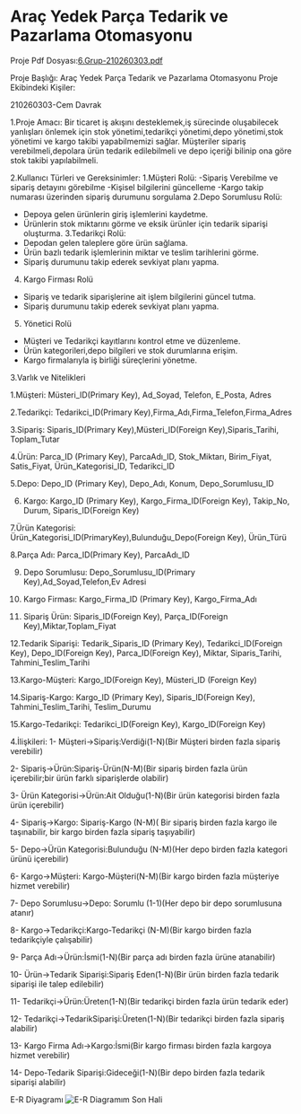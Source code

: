 # Araç Yedek Parça Tedarik ve Pazarlama Otomasyonu
Proje Pdf Dosyası:[6.Grup-210260303.pdf](https://github.com/user-attachments/files/18307278/6.Grup-210260303.pdf)




Proje Başlığı: Araç Yedek Parça Tedarik ve Pazarlama Otomasyonu
Proje Ekibindeki Kişiler:

210260303-Cem Davrak

1.Proje Amacı: Bir ticaret iş akışını desteklemek,iş sürecinde oluşabilecek yanlışları önlemek için stok yönetimi,tedarikçi yönetimi,depo yönetimi,stok yönetimi ve kargo takibi yapabilmemizi sağlar.
Müşteriler sipariş verebilmeli,depolara ürün tedarik edilebilmeli ve depo içeriği bilinip ona göre stok takibi yapılabilmeli.

2.Kullanıcı Türleri ve Gereksinimler:
1.Müşteri Rolü: 
-Sipariş Verebilme ve sipariş detayını görebilme
-Kişisel bilgilerini güncelleme
-Kargo takip numarası üzerinden sipariş durumunu sorgulama
2.Depo Sorumlusu Rolü:
- Depoya gelen ürünlerin giriş işlemlerini kaydetme.
- Ürünlerin stok miktarını görme ve eksik ürünler için tedarik siparişi oluşturma.
3.Tedarikçi Rolü:
- Depodan gelen taleplere göre ürün sağlama.
- Ürün bazlı tedarik işlemlerinin miktar ve teslim tarihlerini görme.
-  Sipariş durumunu takip ederek sevkiyat planı yapma.
4. Kargo Firması Rolü
- Sipariş ve tedarik siparişlerine ait işlem bilgilerini güncel tutma.
- Sipariş durumunu takip ederek sevkiyat planı yapma.
5. Yönetici Rolü
- Müşteri ve Tedarikçi kayıtlarını kontrol etme ve düzenleme.
- Ürün kategorileri,depo bilgileri ve stok durumlarına erişim.
- Kargo firmalarıyla iş birliği süreçlerini yönetme.

3.Varlık ve Nitelikleri

1.Müşteri: Müsteri_ID(Primary Key), Ad_Soyad, Telefon, E_Posta, Adres

2.Tedarikçi: Tedarikci_ID(Primary Key),Firma_Adı,Firma_Telefon,Firma_Adres

3.Sipariş: Siparis_ID(Primary Key),Müsteri_ID(Foreign Key),Siparis_Tarihi, Toplam_Tutar

4.Ürün: Parca_ID (Primary Key), ParcaAdı_ID, Stok_Miktarı, Birim_Fiyat, Satis_Fiyat, Ürün_Kategorisi_ID, Tedarikci_ID

5.Depo: Depo_ID (Primary Key), Depo_Adı, Konum, Depo_Sorumlusu_ID

6. Kargo:  Kargo_ID (Primary Key), Kargo_Firma_ID(Foreign Key), Takip_No, Durum, Siparis_ID(Foreign Key)
   
7.Ürün Kategorisi: Ürün_Kategorisi_ID(PrimaryKey),Bulunduğu_Depo(Foreign Key), Ürün_Türü

8.Parça Adı: Parca_ID(Primary Key), ParcaAdı_ID

9. Depo Sorumlusu: Depo_Sorumlusu_ID(Primary Key),Ad_Soyad,Telefon,Ev Adresi
    
11. Kargo Firması: Kargo_Firma_ID (Primary Key), Kargo_Firma_Adı
    
13. Sipariş Ürün: Siparis_ID(Foreign Key), Parça_ID(Foreign Key),Miktar,Toplam_Fiyat
    
12.Tedarik Siparişi: Tedarik_Siparis_ID (Primary Key), Tedarikci_ID(Foreign Key), Depo_ID(Foreign Key), Parca_ID(Foreign Key), Miktar, Siparis_Tarihi, Tahmini_Teslim_Tarihi

13.Kargo-Müşteri: Kargo_ID(Foreign Key), Müsteri_ID (Foreign Key)

14.Sipariş-Kargo: Kargo_ID (Primary Key), Siparis_ID(Foreign Key), Tahmini_Teslim_Tarihi, Teslim_Durumu

15.Kargo-Tedarikçi: Tedarikci_ID(Foreign Key), Kargo_ID(Foreign Key)

4.İlişkileri:
1- Müşteri->Sipariş:Verdiği(1-N)(Bir Müşteri birden fazla sipariş verebilir)

2- Sipariş->Ürün:Sipariş-Ürün(N-M)(Bir sipariş birden fazla ürün içerebilir;bir ürün farklı siparişlerde olabilir)

3- Ürün Kategorisi->Ürün:Ait Olduğu(1-N)(Bir ürün kategorisi birden fazla ürün içerebilir) 

4- Sipariş->Kargo: Sipariş-Kargo (N-M)( Bir sipariş birden fazla kargo ile taşınabilir, bir kargo birden fazla sipariş taşıyabilir)

5- Depo->Ürün Kategorisi:Bulunduğu (N-M)(Her depo birden fazla kategori ürünü içerebilir)

6- Kargo->Müşteri: Kargo-Müşteri(N-M)(Bir kargo birden fazla müşteriye hizmet verebilir)

7- Depo Sorumlusu->Depo: Sorumlu (1-1)(Her depo bir depo sorumlusuna atanır)

8- Kargo->Tedarikçi:Kargo-Tedarikçi (N-M)(Bir kargo birden fazla tedarikçiyle çalışabilir)

9- Parça Adı->Ürün:İsmi(1-N)(Bir parça adı birden fazla ürüne atanabilir)

10- Ürün->Tedarik Siparişi:Sipariş Eden(1-N)(Bir ürün birden fazla tedarik siparişi ile talep edilebilir)

11- Tedarikçi->Ürün:Üreten(1-N)(Bir tedarikçi birden fazla ürün tedarik eder)

12- Tedarikçi->TedarikSiparişi:Üreten(1-N)(Bir tedarikçi birden fazla sipariş alabilir)

13- Kargo Firma Adı->Kargo:İsmi(Bir kargo firması birden fazla kargoya hizmet verebilir)

14- Depo-Tedarik Siparişi:Gideceği(1-N)(Bir depo birden fazla tedarik siparişi alabilir)

E-R Diyagramı
![E-R Diagramım Son Hali](https://github.com/user-attachments/assets/5502c25e-1a67-4af8-a6d8-aaaca8d175d6)

